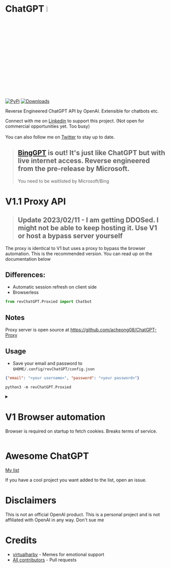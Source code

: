 # ChatGPT <img src="https://github.com/acheong08/ChatGPT/blob/main/logo.png?raw=true" width="7%"></img>

[![PyPi](https://img.shields.io/pypi/v/revChatGPT.svg)](https://pypi.python.org/pypi/revChatGPT)
[![Downloads](https://static.pepy.tech/badge/revchatgpt)](https://pypi.python.org/pypi/revChatGPT)

Reverse Engineered ChatGPT API by OpenAI. Extensible for chatbots etc.

Connect with me on [Linkedin](https://www.linkedin.com/in/acheong08/) to support this project. (Not open for commercial opportunities yet. Too busy)
<br><br>
You can also follow me on [Twitter](https://twitter.com/GodlyIgnorance) to stay up to date.

> ## [BingGPT](https://github.com/acheong08/BingGPT) is out! It's just like ChatGPT but with live internet access. Reverse engineered from the pre-release by Microsoft.
> You need to be waitlisted by Microsoft/Bing


# V1.1 Proxy API

> ## Update 2023/02/11 - I am getting DDOSed. I might not be able to keep hosting it. Use V1 or host a bypass server yourself

The proxy is identical to V1 but uses a proxy to bypass the browser automation. This is the recommended version. You can read up on the documentation below

## Differences:
- Automatic session refresh on client side
- Browserless

```python
from revChatGPT.Proxied import Chatbot
```

## Notes
Proxy server is open source at https://github.com/acheong08/ChatGPT-Proxy

## Usage
- Save your email and password to `$HOME/.config/revChatGPT/config.json`
```json
{"email": "<your username>", "password": "<your password>"}
```

`python3 -m revChatGPT.Proxied`


<details>
<summary>

# V1 Browser automation

Browser is required on startup to fetch cookies. Breaks terms of service.

</summary>

## Installation
`pip3 install revChatGPT`

## Configuration

1. Create account on [OpenAI's ChatGPT](https://chat.openai.com/)
2. Save your email and password

Required configuration:

```json
{
  "email": "<your email>",
  "password": "your password",
}
```

Optional configuration:

```json
{
  "conversation_id": "UUID...",
  "parent_id": "UUID...",
  "proxy": "...",
  "paid": false
}
```

3. Save this as `$HOME/.config/revChatGPT/config.json`

## Usage

### Command line

`python3 -m revChatGPT.Unofficial`

```
!help - Show this message
!reset - Forget the current conversation
!refresh - Refresh the session authentication
!config - Show the current configuration
!rollback x - Rollback the conversation (x being the number of messages to rollback)
!exit - Exit this program
```

### Developer

```python
from revChatGPT.Unofficial import Chatbot

chatbot = Chatbot({
  "email": "<your email>",
  "password": "your password"
}, conversation_id=None, parent_id=None) # You can start a custom conversation

response = chatbot.ask("Prompt", conversation_id=None, parent_id=None) # You can specify custom conversation and parent ids. Otherwise it uses the saved conversation (yes. conversations are automatically saved)

print(response)
# {
#   "message": message,
#   "conversation_id": self.conversation_id,
#   "parent_id": self.parent_id,
# }
```

Refer to [wiki](https://github.com/acheong08/ChatGPT/wiki/V1---Outdated-version) for advanced developer usage

<details>

<summary>

### API
`python3 -m revChatGPT.GPTserver`

</summary>

HTTP POST request:

```json
{
  "session_token": "eyJhbGciOiJkaXIiL...",
  "prompt": "Your prompt here"
}
```

Optional:

```json
{
  "session_token": "eyJhbGciOiJkaXIiL...",
  "prompt": "Your prompt here",
  "conversation_id": "UUID...",
  "parent_id": "UUID..."
}
```

- Rate limiting is enabled by default to prevent simultaneous requests

</details>

</details>


# Awesome ChatGPT

[My list](https://github.com/stars/acheong08/lists/awesome-chatgpt)

If you have a cool project you want added to the list, open an issue.

# Disclaimers

This is not an official OpenAI product. This is a personal project and is not affiliated with OpenAI in any way. Don't sue me

# Credits

- [virtualharby](https://twitter.com/virtualharby) - Memes for emotional support
- [All contributors](https://github.com/acheong08/ChatGPT/graphs/contributors) - Pull requests
